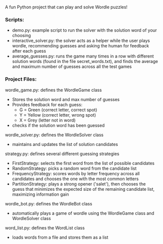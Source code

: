 A fun Python project that can play and solve Wordle puzzles!

### Scripts:
- demo.py: example script to run the solver with the solution word of your choosing
- interactive_solver.py: the solver acts as a helper while the user plays wordle, recommending guesses and asking the human for feedback after each guess
- average_guesses.py: runs the game many times in a row with different solution words (found in the file secret_words.txt), and finds the average and maximum number of guesses across all the test games

### Project Files:
wordle_game.py: defines the WordleGame class
- Stores the solution word and max number of guesses
- Provides feedback for each guess:
  - G = Green (correct letter, correct spot)  
  - Y = Yellow (correct letter, wrong spot)  
  - X = Grey (letter not in word)
- checks if the solution word has been guessed

wordle_solver.py: defines the WordleSolver class
- maintains and updates the list of solution candidates

strategy.py: defines several different guessing strategies
- FirstStrategy: selects the first word from the list of possible candidates
- RandomStrategy: picks a random word from the candidate list
- FrequencyStrategy: scores words by letter frequency across all candidates and chooses the one with the most common letters
- PartitionStrategy: plays a strong opener ('salet'), then chooses the guess that minimizes the expected size of the remaining candidate list, maximizing information gain

wordle_bot.py: defines the WordleBot class
- automatically plays a game of wordle using the WordleGame class and WordleSolver class

word_list.py: defines the WordList class
- loads words from a file and stores them as a list




